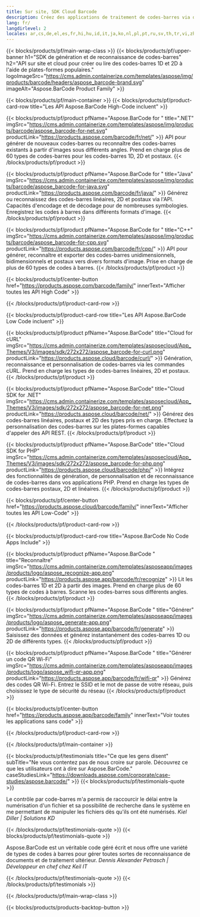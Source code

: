 ```yaml
---
title: Sur site, SDK Cloud Barcode
description: Créez des applications de traitement de codes-barres via des API High-Code ou des SDK basés sur le cloud. Utilisez des applications multiplateformes pour la génération ou la reconnaissance de codes-barres.
lang: fr/
langdirlevel: 2
locales: ar,cs,de,el,es,fr,hi,hu,id,it,ja,ko,nl,pl,pt,ru,sv,th,tr,vi,zh,zh-hant
---
```


{{< blocks/products/pf/main-wrap-class >}}
{{< blocks/products/pf/upper-banner h1="SDK de génération et de reconnaissance de codes-barres" h2="API sur site et cloud pour créer ou lire des codes-barres 1D et 2D à l'aide de plates-formes populaires." logoImageSrc="https://cms.admin.containerize.com/templates/aspose/img/products/barcode/headers/aspose_barcode-brand.svg" imageAlt="Aspose.BarCode Product Family" >}}

{{< blocks/products/pf/main-container >}}
{{< blocks/products/pf/product-card-row title="Les API Aspose.BarCode High-Code incluent" >}}

{{< blocks/products/pf/product pfName="Aspose.BarCode for " title=".NET" imgSrc="https://cms.admin.containerize.com/templates/aspose/img/products/barcode/aspose_barcode-for-net.svg" productLink="https://products.aspose.com/barcode/fr/net/" >}}
API pour générer de nouveaux codes-barres ou reconnaître des codes-barres existants à partir d'images sous différents angles. Prend en charge plus de 60 types de codes-barres pour les codes-barres 1D, 2D et postaux.
{{< /blocks/products/pf/product >}}

{{< blocks/products/pf/product pfName="Aspose.BarCode for " title="Java" imgSrc="https://cms.admin.containerize.com/templates/aspose/img/products/barcode/aspose_barcode-for-java.svg" productLink="https://products.aspose.com/barcode/fr/java/" >}}
Générez ou reconnaissez des codes-barres linéaires, 2D et postaux via l'API. Capacités d'encodage et de décodage pour de nombreuses symbologies. Enregistrez les codes à barres dans différents formats d'image.
{{< /blocks/products/pf/product >}}

{{< blocks/products/pf/product pfName="Aspose.BarCode for " title="C++" imgSrc="https://cms.admin.containerize.com/templates/aspose/img/products/barcode/aspose_barcode-for-cpp.svg" productLink="https://products.aspose.com/barcode/fr/cpp/" >}}
API pour générer, reconnaître et exporter des codes-barres unidimensionnels, bidimensionnels et postaux vers divers formats d'image. Prise en charge de plus de 60 types de codes à barres.
{{< /blocks/products/pf/product >}}

{{< blocks/products/pf/center-button href="https://products.aspose.com/barcode/family/" innerText="Afficher toutes les API High Code" >}}

{{< /blocks/products/pf/product-card-row >}}

{{< blocks/products/pf/product-card-row title="Les API Aspose.BarCode Low Code incluent" >}}

{{< blocks/products/pf/product pfName="Aspose.BarCode" title="Cloud for cURL" imgSrc="https://cms.admin.containerize.com/templates/asposecloud/App_Themes/V3/images/sdk/272x272/aspose_barcode-for-curl.png" productLink="https://products.aspose.cloud/barcode/curl/" >}}
Génération, reconnaissance et personnalisation de codes-barres via les commandes cURL. Prend en charge les types de codes-barres linéaires, 2D et postaux.
{{< /blocks/products/pf/product >}}

{{< blocks/products/pf/product pfName="Aspose.BarCode" title="Cloud SDK for .NET" imgSrc="https://cms.admin.containerize.com/templates/asposecloud/App_Themes/V3/images/sdk/272x272/aspose_barcode-for-net.png" productLink="https://products.aspose.cloud/barcode/net/" >}}
Générez des codes-barres linéaires, postaux et 2D des types pris en charge. Effectuez la personnalisation des codes-barres sur les plates-formes capables d'appeler des API REST.
{{< /blocks/products/pf/product >}}

{{< blocks/products/pf/product pfName="Aspose.BarCode" title="Cloud SDK for PHP" imgSrc="https://cms.admin.containerize.com/templates/asposecloud/App_Themes/V3/images/sdk/272x272/aspose_barcode-for-php.png" productLink="https://products.aspose.cloud/barcode/php/" >}}
Intégrez des fonctionnalités de génération, de personnalisation et de reconnaissance de codes-barres dans vos applications PHP. Prend en charge les types de codes-barres postaux, 2D et linéaires.
{{< /blocks/products/pf/product >}}

{{< blocks/products/pf/center-button href="https://products.aspose.cloud/barcode/family/" innerText="Afficher toutes les API Low-Code" >}}

{{< /blocks/products/pf/product-card-row >}}

{{< blocks/products/pf/product-card-row title="Aspose.BarCode No Code Apps Include" >}}

{{< blocks/products/pf/product pfName="Aspose.BarCode " title="Reconnaître" imgSrc="https://cms.admin.containerize.com/templates/asposeapp/images/products/logo/aspose_recognize-app.png" productLink="https://products.aspose.app/barcode/fr/recognize" >}}
Lit les codes-barres 1D et 2D à partir des images. Prend en charge plus de 60 types de codes à barres. Scanne les codes-barres sous différents angles.
{{< /blocks/products/pf/product >}}

{{< blocks/products/pf/product pfName="Aspose.BarCode " title="Générer" imgSrc="https://cms.admin.containerize.com/templates/asposeapp/images/products/logo/aspose_generate-app.png" productLink="https://products.aspose.app/barcode/fr/generate" >}}
Saisissez des données et générez instantanément des codes-barres 1D ou 2D de différents types.
{{< /blocks/products/pf/product >}}

{{< blocks/products/pf/product pfName="Aspose.BarCode " title="Générer un code QR Wi-Fi" imgSrc="https://cms.admin.containerize.com/templates/asposeapp/images/products/logo/aspose_wifi-qr-app.png" productLink="https://products.aspose.app/barcode/fr/wifi-qr" >}}
Générez des codes QR Wi-Fi. Entrez le SSID et le mot de passe de votre réseau, puis choisissez le type de sécurité du réseau
{{< /blocks/products/pf/product >}}

{{< blocks/products/pf/center-button href="https://products.aspose.app/barcode/family" innerText="Voir toutes les applications sans code" >}}

{{< /blocks/products/pf/product-card-row >}}

{{< /blocks/products/pf/main-container >}}

<!--peoplesSayingSection-->
{{< blocks/products/pf/testimonials title="Ce que les gens disent" subTitle="Ne vous contentez pas de nous croire sur parole. Découvrez ce que les utilisateurs ont à dire sur Aspose.BarCode." caseStudiesLink="https://downloads.aspose.com/corporate/case-studies/aspose.barcode/" >}}
{{< blocks/products/pf/testimonials-quote >}}
<p class="first">
 Le contrôle par code-barres m'a permis de raccourcir le délai entre la numérisation d'un fichier et sa possibilité de recherche dans le système en me permettant de manipuler les fichiers dès qu'ils ont été numérisés. <em>Kiel Diller | Solutions KD</em>
</p>
{{< /blocks/products/pf/testimonials-quote >}}
{{< blocks/products/pf/testimonials-quote >}}
<p class="second">
 Aspose.BarCode est un véritable code géré écrit et nous offre une variété de types de codes à barres pour gérer toutes sortes de reconnaissance de documents et de traitement ultérieur. <em>Dennis Alexander Petrasch | Développeur en chef chez Keil IT</em>
</p>
{{< /blocks/products/pf/testimonials-quote >}}
{{< /blocks/products/pf/testimonials >}}
<!--peoplesSayingSection End-->

{{< /blocks/products/pf/main-wrap-class >}}

{{< blocks/products/products-backtop-button >}}